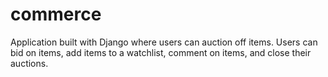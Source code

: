 # commerce

Application built with Django where users can auction off items. Users can bid on items, add items to a watchlist, comment on items, and close their auctions.
